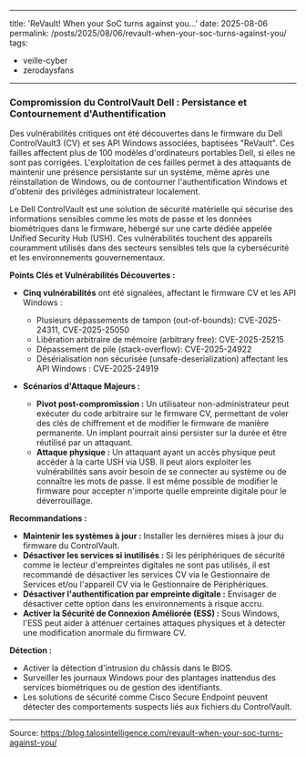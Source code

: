 
---
title: 'ReVault! When your SoC turns against you…'
date: 2025-08-06
permalink: /posts/2025/08/06/revault-when-your-soc-turns-against-you/
tags:
- veille-cyber
- zerodaysfans
---
### Compromission du ControlVault Dell : Persistance et Contournement d'Authentification

Des vulnérabilités critiques ont été découvertes dans le firmware du Dell ControlVault3 (CV) et ses API Windows associées, baptisées "ReVault". Ces failles affectent plus de 100 modèles d'ordinateurs portables Dell, si elles ne sont pas corrigées. L'exploitation de ces failles permet à des attaquants de maintenir une présence persistante sur un système, même après une réinstallation de Windows, ou de contourner l'authentification Windows et d'obtenir des privilèges administrateur localement.

Le Dell ControlVault est une solution de sécurité matérielle qui sécurise des informations sensibles comme les mots de passe et les données biométriques dans le firmware, hébergé sur une carte dédiée appelée Unified Security Hub (USH). Ces vulnérabilités touchent des appareils couramment utilisés dans des secteurs sensibles tels que la cybersécurité et les environnements gouvernementaux.

**Points Clés et Vulnérabilités Découvertes :**

*   **Cinq vulnérabilités** ont été signalées, affectant le firmware CV et les API Windows :
    *   Plusieurs dépassements de tampon (out-of-bounds): CVE-2025-24311, CVE-2025-25050
    *   Libération arbitraire de mémoire (arbitrary free): CVE-2025-25215
    *   Dépassement de pile (stack-overflow): CVE-2025-24922
    *   Désérialisation non sécurisée (unsafe-deserialization) affectant les API Windows : CVE-2025-24919

*   **Scénarios d'Attaque Majeurs :**
    *   **Pivot post-compromission :** Un utilisateur non-administrateur peut exécuter du code arbitraire sur le firmware CV, permettant de voler des clés de chiffrement et de modifier le firmware de manière permanente. Un implant pourrait ainsi persister sur la durée et être réutilisé par un attaquant.
    *   **Attaque physique :** Un attaquant ayant un accès physique peut accéder à la carte USH via USB. Il peut alors exploiter les vulnérabilités sans avoir besoin de se connecter au système ou de connaître les mots de passe. Il est même possible de modifier le firmware pour accepter n'importe quelle empreinte digitale pour le déverrouillage.

**Recommandations :**

*   **Maintenir les systèmes à jour :** Installer les dernières mises à jour du firmware du ControlVault.
*   **Désactiver les services si inutilisés :** Si les périphériques de sécurité comme le lecteur d'empreintes digitales ne sont pas utilisés, il est recommandé de désactiver les services CV via le Gestionnaire de Services et/ou l'appareil CV via le Gestionnaire de Périphériques.
*   **Désactiver l'authentification par empreinte digitale :** Envisager de désactiver cette option dans les environnements à risque accru.
*   **Activer la Sécurité de Connexion Améliorée (ESS) :** Sous Windows, l'ESS peut aider à atténuer certaines attaques physiques et à détecter une modification anormale du firmware CV.

**Détection :**

*   Activer la détection d'intrusion du châssis dans le BIOS.
*   Surveiller les journaux Windows pour des plantages inattendus des services biométriques ou de gestion des identifiants.
*   Les solutions de sécurité comme Cisco Secure Endpoint peuvent détecter des comportements suspects liés aux fichiers du ControlVault.
---
Source: https://blog.talosintelligence.com/revault-when-your-soc-turns-against-you/

